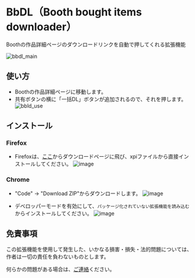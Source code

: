 # BbDL（Booth bought items downloader）

Boothの作品詳細ページのダウンロードリンクを自動で押してくれる拡張機能

![bbdl_main](https://github.com/user-attachments/assets/ee91bd32-05c2-4fb5-9d2f-6e6cefafd572)



## 使い方
- Boothの作品詳細ページに移動します。
- 共有ボタンの横に「一括DL」ボタンが追加されるので、それを押します。
![bbld_use](https://github.com/user-attachments/assets/5d4d1e45-272e-4094-9a69-52e735c453b4)



## インストール
### Firefox
- Firefoxは、[ここ](https://github.com/dekotan24/bbdl/releases)からダウンロードページに飛び、xpiファイルから直接インストールしてください。
![image](https://github.com/dekotan24/X2Twitter-Redirector/assets/27037519/75133154-d929-4ee2-81ed-9ef2836dfe63)


### Chrome
- "Code" → "Download ZIP"からダウンロードします。
![image](https://github.com/dekotan24/X2Twitter-Redirector/assets/27037519/fdbcebde-f9f6-4201-aba2-a5cb6be9572d)

- デベロッパーモードを有効にして、`パッケージ化されていない拡張機能を読み込む`からインストールしてください。
![image](https://github.com/dekotan24/X2Twitter-Redirector/assets/27037519/87c0c6ca-6c31-481b-9a67-395606501ff8)



## 免責事項
この拡張機能を使用して発生した、いかなる損害・損失・法的問題については、作者は一切の責任を負わないものとします。

何らかの問題がある場合は、[ご連絡](https://twitter.com/r4adb?mx=1)ください。
